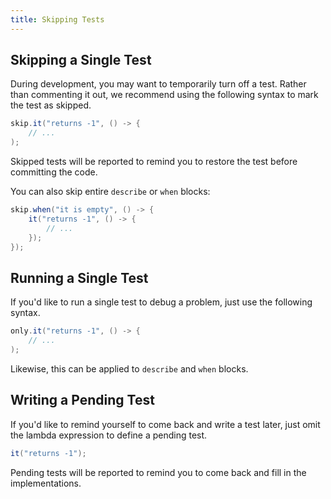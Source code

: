 ```yaml
---
title: Skipping Tests
---
```


## Skipping a Single Test

During development, you may want to temporarily turn off a test. Rather than commenting it out, we recommend using the 
following syntax to mark the test as skipped.

```java
skip.it("returns -1", () -> {
    // ...
);
```

Skipped tests will be reported to remind you to restore the test before committing the code.

You can also skip entire `describe` or `when` blocks:

```java
skip.when("it is empty", () -> {
    it("returns -1", () -> {
        // ...
    });
});
```

## Running a Single Test

If you'd like to run a single test to debug a problem, just use the following syntax.

```java
only.it("returns -1", () -> {
    // ...
);
```

Likewise, this can be applied to `describe` and `when` blocks.

## Writing a Pending Test

If you'd like to remind yourself to come back and write a test later, just omit the lambda expression to define a
pending test.

```java
it("returns -1");
```

Pending tests will be reported to remind you to come back and fill in the implementations.

